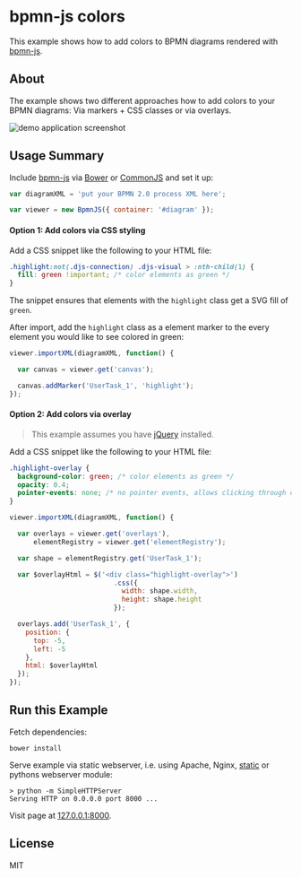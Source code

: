 # bpmn-js colors

This example shows how to add colors to BPMN diagrams rendered with [bpmn-js](https://github.com/bpmn-io/bpmn-js).


## About

The example shows two different approaches how to add colors to your BPMN diagrams: Via markers + CSS classes or via overlays.

![demo application screenshot](https://raw.githubusercontent.com/bpmn-io/bpmn-js-examples/master/colors/screenshot.png "Screenshot of the example application")


## Usage Summary

Include [bpmn-js](https://github.com/bpmn-io/bpmn-js) via [Bower](https://github.com/bpmn-io/bpmn-js-examples/tree/master/simple-bower) or [CommonJS](https://github.com/bpmn-io/bpmn-js-examples/tree/master/simple-commonjs) and set it up:


```javascript
var diagramXML = 'put your BPMN 2.0 process XML here';

var viewer = new BpmnJS({ container: '#diagram' });
```

#### Option 1: Add colors via CSS styling

Add a CSS snippet like the following to your HTML file:

```css
.highlight:not(.djs-connection) .djs-visual > :nth-child(1) {
  fill: green !important; /* color elements as green */
}
```

The snippet ensures that elements with the `highlight` class get a SVG fill of `green`.

After import, add the `highlight` class as a element marker to the every element you would like to see colored in green:

```javascript
viewer.importXML(diagramXML, function() {

  var canvas = viewer.get('canvas');

  canvas.addMarker('UserTask_1', 'highlight');
});
```


#### Option 2: Add colors via overlay

> This example assumes you have [jQuery](http://jquery.com/) installed.

Add a CSS snippet like the following to your HTML file:

```css
.highlight-overlay {
  background-color: green; /* color elements as green */
  opacity: 0.4;
  pointer-events: none; /* no pointer events, allows clicking through onto the element */
}
```

```javascript
viewer.importXML(diagramXML, function() {

  var overlays = viewer.get('overlays'),
      elementRegistry = viewer.get('elementRegistry');

  var shape = elementRegistry.get('UserTask_1');

  var $overlayHtml = $('<div class="highlight-overlay">')
                          .css({
                            width: shape.width,
                            height: shape.height
                          });

  overlays.add('UserTask_1', {
    position: {
      top: -5,
      left: -5
    },
    html: $overlayHtml
  });
});
```


## Run this Example

Fetch dependencies:

```
bower install
```

Serve example via static webserver, i.e. using Apache, Nginx, [static](https://github.com/cloudhead/node-static) or pythons webserver module:

```
> python -m SimpleHTTPServer
Serving HTTP on 0.0.0.0 port 8000 ...
```

Visit page at [127.0.0.1:8000](http://127.0.0.1:8000).


## License

MIT
